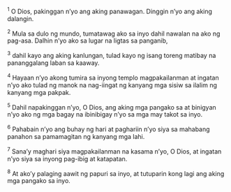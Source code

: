 <sup>1</sup>
O Dios, pakinggan nʼyo ang aking panawagan. Dinggin nʼyo ang aking dalangin. 

<sup>2</sup>
Mula sa dulo ng mundo, tumatawag ako sa inyo dahil nawalan na ako ng pag-asa. Dalhin nʼyo ako sa lugar na ligtas sa panganib, 

<sup>3</sup>
dahil kayo ang aking kanlungan, tulad kayo ng isang toreng matibay na pananggalang laban sa kaaway. 

<sup>4</sup>
Hayaan nʼyo akong tumira sa inyong templo magpakailanman at ingatan nʼyo ako tulad ng manok na nag-iingat ng kanyang mga sisiw sa ilalim ng kanyang mga pakpak. 

<sup>5</sup>
Dahil napakinggan nʼyo, O Dios, ang aking mga pangako sa at binigyan nʼyo ako ng mga bagay na ibinibigay nʼyo sa mga may takot sa inyo. 

<sup>6</sup>
Pahabain nʼyo ang buhay ng hari at paghariin nʼyo siya sa mahabang panahon sa pamamagitan ng kanyang mga lahi. 

<sup>7</sup>
Sanaʼy maghari siya magpakailanman na kasama nʼyo, O Dios, at ingatan nʼyo siya sa inyong pag-ibig at katapatan. 

<sup>8</sup>
At akoʼy palaging aawit ng papuri sa inyo, at tutuparin kong lagi ang aking mga pangako sa inyo.
